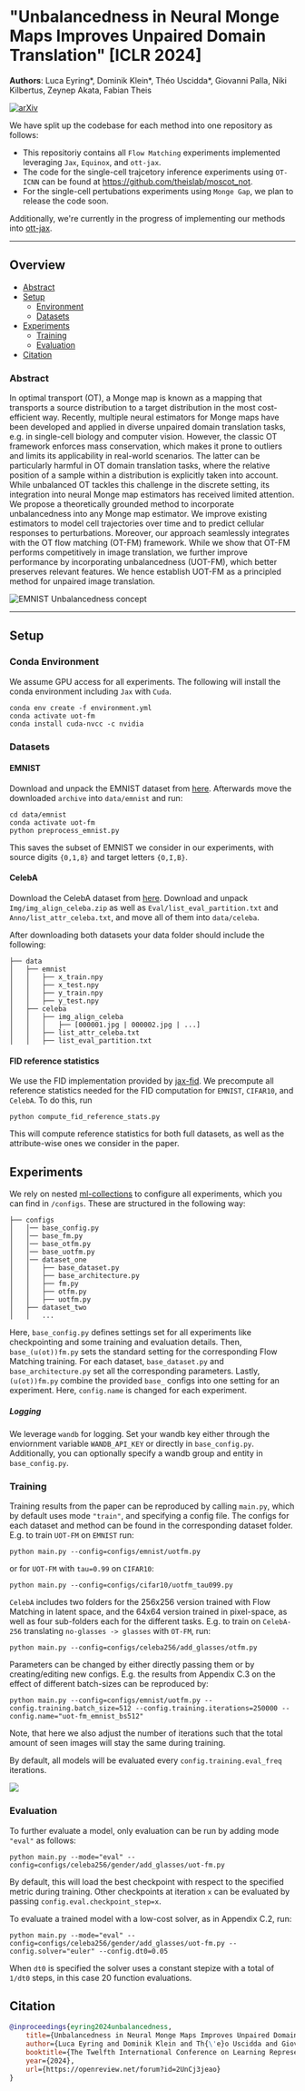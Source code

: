 # "Unbalancedness in Neural Monge Maps Improves Unpaired Domain Translation" [ICLR 2024]

__Authors__: Luca Eyring*, Dominik Klein*, Théo Uscidda*, Giovanni Palla, Niki Kilbertus, Zeynep Akata, Fabian Theis

[![arXiv](https://img.shields.io/badge/arXiv-Paper-<COLOR>.svg)](https://arxiv.org/abs/2311.15100)

We have split up the codebase for each method into one repository as follows:
- This repositoriy contains all `Flow Matching` experiments implemented leveraging `Jax`, `Equinox`, and `ott-jax`.
- The code for the single-cell trajcetory inference experiments using `OT-ICNN` can be found at https://github.com/theislab/moscot_not.
- For the single-cell pertubations experiments using `Monge Gap`, we plan to release the code soon.

Additionally, we're currently in the progress of implementing our methods into [ott-jax](https://github.com/ott-jax/ott/pull/468).

---


## Overview
- [Abstract](#abstract)
- [Setup](#setup)
   - [Environment](#environment)
   - [Datasets](#datasets)
- [Experiments](#experiments)
   - [Training](#training)
   - [Evaluation](#evaluation)
- [Citation](#citation)

### Abstract

In optimal transport (OT), a Monge map is known as a mapping that transports a source distribution to a target distribution in the most cost-efficient way. Recently, multiple neural estimators for Monge maps have been developed and applied in diverse unpaired domain translation tasks, e.g. in single-cell biology and computer vision. However, the classic OT framework enforces mass conservation, which makes it prone to outliers and limits its applicability in real-world scenarios. The latter can be particularly harmful in OT domain translation tasks, where the relative position of a sample within a distribution is explicitly taken into account. While unbalanced OT tackles this challenge in the discrete setting, its integration into neural Monge map estimators has received limited attention. We propose a theoretically grounded method to incorporate unbalancedness into any Monge map estimator. We improve existing estimators to model cell trajectories over time and to predict cellular responses to perturbations. Moreover, our approach seamlessly integrates with the OT flow matching (OT-FM) framework. While we show that OT-FM performs competitively in image translation, we further improve performance by incorporating unbalancedness (UOT-FM), which better preserves relevant features. We hence establish UOT-FM as a principled method for unpaired image translation.

![](assets/emnist_concept.png "EMNIST Unbalancedness concept")

---

## Setup
### Conda Environment
We assume GPU access for all experiments. The following will install the conda environment including `Jax` with `Cuda`.
```
conda env create -f environment.yml
conda activate uot-fm
conda install cuda-nvcc -c nvidia
```

### Datasets

#### EMNIST
Download and unpack the EMNIST dataset from [here](https://www.kaggle.com/datasets/crawford/emnist). Afterwards move the downloaded `archive` into `data/emnist` and run:

```
cd data/emnist
conda activate uot-fm
python preprocess_emnist.py
```
This saves the subset of EMNIST we consider in our experiments, with source digits `{0,1,8}` and target letters `{O,I,B}`.

#### CelebA
Download the CelebA dataset from [here](https://drive.google.com/drive/folders/0B7EVK8r0v71pWEZsZE9oNnFzTm8?resourcekey=0-5BR16BdXnb8hVj6CNHKzLg). Download and unpack `Img/img_align_celeba.zip` as well as `Eval/list_eval_partition.txt` and `Anno/list_attr_celeba.txt`, and move all of them into `data/celeba`.

After downloading both datasets your data folder should include the following:
```
├── data
│   ├── emnist
│   │   ├── x_train.npy
│   │   ├── x_test.npy
│   │   ├── y_train.npy
│   │   ├── y_test.npy
│   ├── celeba
│   │   ├── img_align_celeba
│   │   │   ├── [000001.jpg | 000002.jpg | ...]
│   │   ├── list_attr_celeba.txt
│   │   ├── list_eval_partition.txt
```

#### FID reference statistics
We use the FID implementation provided by [jax-fid](https://github.com/matthias-wright/jax-fid). We precompute all reference statistics needed for the FID computation for `EMNIST`, `CIFAR10`, and `CelebA`. To do this, run

```
python compute_fid_reference_stats.py
```
This will compute reference statistics for both full datasets, as well as the attribute-wise ones we consider in the paper.
## Experiments
We rely on nested [ml-collections](https://github.com/google/ml_collections) to configure all experiments, which you can find in `/configs`. These are structured in the following way:

```
├── configs
│   │── base_config.py
│   │── base_fm.py
│   │── base_otfm.py
│   │── base_uotfm.py
│   │── dataset_one
│   │   ├── base_dataset.py
│   │   ├── base_architecture.py
│   │   ├── fm.py
│   │   ├── otfm.py
│   │   ├── uotfm.py
│   ├── dataset_two
│   │   ...
```

Here, `base_config.py` defines settings set for all experiments like checkpointing and some training and evaluation details. Then, `base_(u(ot))fm.py` sets the standard setting for the corresponding Flow Matching training. For each dataset, `base_dataset.py` and `base_architecture.py` set all the corresponding parameters. Lastly, `(u(ot))fm.py` combine the provided `base_` configs into one setting for an experiment. Here, `config.name` is changed for each experiment.

##### Logging
We leverage `wandb` for logging. Set your wandb key either through the enviornment variable `WANDB_API_KEY` or directly in `base_config.py`. Additionally, you can optionally specify a wandb group and entity in `base_config.py`.

### Training
Training results from the paper can be reproduced by calling `main.py`, which by default uses mode `"train"`, and specifying a config file. The configs for each dataset and method can be found in the corresponding dataset folder. E.g. to train `UOT-FM` on `EMNIST` run:

```
python main.py --config=configs/emnist/uotfm.py
```

or for `UOT-FM` with `tau=0.99` on `CIFAR10`:

```
python main.py --config=configs/cifar10/uotfm_tau099.py
```

`CelebA` includes two folders for the 256x256 version trained with Flow Matching in latent space, and the 64x64 version trained in pixel-space, as well as four sub-folders each for the different tasks. E.g. to train on `CelebA-256` translating `no-glasses -> glasses` with `OT-FM`, run:

```
python main.py --config=configs/celeba256/add_glasses/otfm.py
```

Parameters can be changed by either directly passing them or by creating/editing new configs. E.g. the results from Appendix C.3 on the effect of different batch-sizes can be reproduced by:

```
python main.py --config=configs/emnist/uotfm.py --config.training.batch_size=512 --config.training.iterations=250000 --config.name="uot-fm_emnist_bs512"
```

Note, that here we also adjust the number of iterations such that the total amount of seen images will stay the same during training.

By default, all models will be evaluated every `config.training.eval_freq` iterations.


![](assets/celeba256_samples.png)

### Evaluation
To further evaluate a model, only evaluation can be run by adding mode `"eval"` as follows:

```
python main.py --mode="eval" --config=configs/celeba256/gender/add_glasses/uot-fm.py
```

By default, this will load the best checkpoint with respect to the specified metric during training. Other checkpoints at iteration `x` can be evaluated by passing `config.eval.checkpoint_step=x`.

To evaluate a trained model with a low-cost solver, as in Appendix C.2, run:

```
python main.py --mode="eval" --config=configs/celeba256/gender/add_glasses/uot-fm.py --config.solver="euler" --config.dt0=0.05
```

When `dt0` is specified the solver uses a constant stepize with a total of `1/dt0` steps, in this case 20 function evaluations.


## Citation

```bibtex
@inproceedings{eyring2024unbalancedness,
    title={Unbalancedness in Neural Monge Maps Improves Unpaired Domain Translation},
    author={Luca Eyring and Dominik Klein and Th{\'e}o Uscidda and Giovanni Palla and Niki Kilbertus and Zeynep Akata and Fabian J Theis},
    booktitle={The Twelfth International Conference on Learning Representations},
    year={2024},
    url={https://openreview.net/forum?id=2UnCj3jeao}
}
```